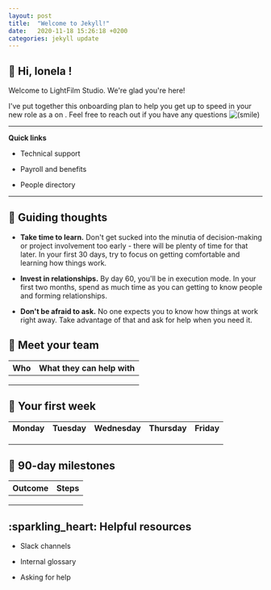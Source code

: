 ```yaml
---
layout: post
title:  "Welcome to Jekyll!"
date:   2020-11-18 15:26:18 +0200
categories: jekyll update
---
```


:wave: Hi, Ionela !
-------------------

Welcome to LightFilm Studio. We're glad you're here!

I've put together this onboarding plan to help you get up to speed in your new role as a on . Feel free to reach out if you have any questions ![(smile)](https://lightfilmstudio.atlassian.net/wiki/s/-1586177596/6452/fa6ac66a178963389fdc5bb0ca85952fb4482a5a/_/images/icons/emoticons/smile.png)​  

* * *

**Quick links**

*   Technical support
    
*   Payroll and benefits
    
*   People directory
    

* * *

:compass: Guiding thoughts
--------------------------

*   **Take time to learn.** Don't get sucked into the minutia of decision-making or project involvement too early - there will be plenty of time for that later. In your first 30 days, try to focus on getting comfortable and learning how things work.
    
*   **Invest in relationships.** By day 60, you'll be in execution mode. In your first two months, spend as much time as you can getting to know people and forming relationships.
    
*   **Don't be afraid to ask.** No one expects you to know how things at work right away. Take advantage of that and ask for help when you need it.
    

:handshake: Meet your team
--------------------------

| **Who** | **What they can help with** |
| --- | --- |
|     |     |
|     |     |
|     |     |

:seedling: Your first week
--------------------------

|     |     |     |     |     |
| --- | --- | --- | --- | --- |
| **Monday** | **Tuesday** | **Wednesday** | **Thursday** | **Friday** |
|     |     |     |     |     |
|     |     |     |     |     |
|     |     |     |     |     |

:star2: 90-day milestones
-------------------------

| **Outcome** | **Steps** |
| --- | --- |
|     |     |
|     |     |
|     |     |

:sparkling\_heart: Helpful resources
------------------------------------

*   Slack channels
    
*   Internal glossary
    
*   Asking for help